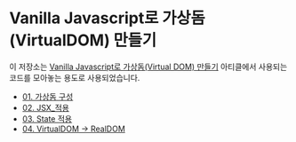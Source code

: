 # Vanilla Javascript로 가상돔(VirtualDOM) 만들기
이 저장소는 [Vanilla Javascript로 가상돔(Virtual DOM) 만들기](https://junilhwang.github.io/TIL/Javascript/Design/Vanilla-JS-Virtual-DOM/) 아티클에서 사용되는 코드를 모아놓는 용도로 사용되었습니다.

- [01. 가상돔 구성](./01-virtual-dom/index.html)
- [02. JSX_적용](./02-jsx/index.html)
- [03. State 적용](./03-with-state/index.html)
- [04. VirtualDOM -> RealDOM](./04-create-element/index.html)
